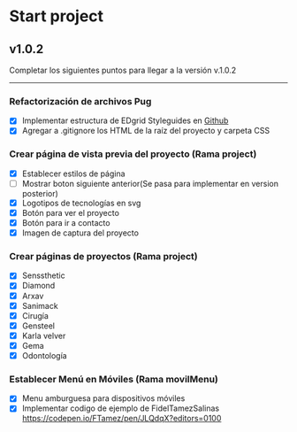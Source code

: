 # Start project

## v1.0.2

Completar los siguientes puntos para llegar a la versión v.1.0.2

---

### Refactorización de archivos Pug
- [x]  Implementar estructura de EDgrid Styleguides en [Github](https://github.com/escueladigital/EDteam-StyleGuides/tree/master/dev)
- [x]  Agregar a .gitignore los HTML de la raíz del proyecto y carpeta CSS

### Crear página de vista previa del proyecto (Rama project)
- [x]  Establecer estilos de página
- [ ]  Mostrar boton siguiente anterior(Se pasa para implementar en  version posterior)
- [x]  Logotipos de tecnologías en svg
- [x]  Botón para ver el proyecto
- [x]  Botón para ir a contacto
- [x]  Imagen de captura del proyecto

### Crear páginas de proyectos (Rama project)
- [x]  Senssthetic
- [x]  Diamond
- [x]  Arxav
- [x]  Sanimack
- [x]  Cirugía
- [x]  Gensteel
- [x]  Karla velver
- [x]  Gema
- [x]  Odontología

### Establecer Menú en Móviles (Rama movilMenu)
- [X] Menu amburguesa para dispositivos móviles
- [X] Implementar codigo de ejemplo de FidelTamezSalinas https://codepen.io/FTamez/pen/JLQdqX?editors=0100